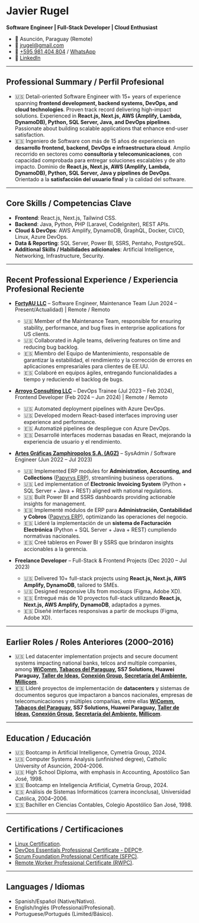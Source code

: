 # Javier Rugel
**Software Engineer | Full-Stack Developer | Cloud Enthusiast**  
- 📍 Asunción, Paraguay (Remote)
- 📧 jrugel@gmail.com
- 📱 [+595 981 404 804](tel:+595981404804) / [WhatsApp](https://wa.me/595981404804)
- 🔗 [LinkedIn](https://www.linkedin.com/in/javierrugel)

---

## Professional Summary / Perfil Profesional  
- 🇺🇸 Detail-oriented Software Engineer with 15+ years of experience spanning **frontend development, backend systems, DevOps, and cloud technologies**. Proven track record delivering high-impact solutions. Experienced in **React.js, Next.js, AWS (Amplify, Lambda, DynamoDB), Python, SQL Server, Java, and DevOps pipelines**. Passionate about building scalable applications that enhance end-user satisfaction.  
- 🇪🇸 Ingeniero de Software con más de 15 años de experiencia en **desarrollo frontend, backend, DevOps e infraestructura cloud**. Amplio recorrido en sectores como **consultoría y telecomunicaciones**, con capacidad comprobada para entregar soluciones escalables y de alto impacto. Dominio de **React.js, Next.js, AWS (Amplify, Lambda, DynamoDB), Python, SQL Server, Java y pipelines de DevOps**. Orientado a la **satisfacción del usuario final** y la calidad del software.  

---

## Core Skills / Competencias Clave
- **Frontend**: React.js, Next.js, Tailwind CSS.  
- **Backend**: Java, Python, PHP (Laravel, CodeIgniter), REST APIs.  
- **Cloud & DevOps**: AWS Amplify, DynamoDB, GraphQL, Docker, CI/CD, Linux, Azure DevOps.  
- **Data & Reporting**: SQL Server, Power BI, SSRS, Pentaho, PostgreSQL.  
- **Additional Skills / Habilidades adicionales**: Artificial Intelligence, Networking, Infrastructure, Security.  

---

## Recent Professional Experience / Experiencia Profesional Reciente

- [**FortyAU LLC**](https://fortyau.com/) – Software Engineer, Maintenance Team (Jun 2024 – Present/Actualidad) | Remote / Remoto  
  - 🇺🇸 Member of the Maintenance Team, responsible for ensuring stability, performance, and bug fixes in enterprise applications for US clients.  
  - 🇺🇸 Collaborated in Agile teams, delivering features on time and reducing bug backlog.  
  - 🇪🇸 Miembro del Equipo de Mantenimiento, responsable de garantizar la estabilidad, el rendimiento y la corrección de errores en aplicaciones empresariales para clientes de EE.UU.  
  - 🇪🇸 Colaboré en equipos ágiles, entregando funcionalidades a tiempo y reduciendo el backlog de bugs.  

- [**Arroyo Consulting LLC**](https://arroyoconsulting.net/) – DevOps Trainee (Jul 2023 – Feb 2024), Frontend Developer (Feb 2024 – Jun 2024) | Remote / Remoto  
  - 🇺🇸 Automated deployment pipelines with Azure DevOps.  
  - 🇺🇸 Developed modern React-based interfaces improving user experience and performance.  
  - 🇪🇸 Automatizé pipelines de despliegue con Azure DevOps.  
  - 🇪🇸 Desarrollé interfaces modernas basadas en React, mejorando la experiencia de usuario y el rendimiento.  

- [**Artes Gráficas Zamphiropolos S.A. (AGZ)**](https://www.zamphiropolos.com/) – SysAdmin / Software Engineer (Jun 2022 – Jul 2023)  
  - 🇺🇸 Implemented ERP modules for **Administration, Accounting, and Collections** ([Papyrvs ERP](https://clc.com.ar/)), streamlining business operations.  
  - 🇺🇸 Led implementation of **Electronic Invoicing System** (Python + SQL Server + Java + REST) aligned with national regulations.  
  - 🇺🇸 Built Power BI and SSRS dashboards providing actionable insights for management.  
  - 🇪🇸 Implementé módulos de ERP para **Administración, Contabilidad y Cobros** ([Papyrvs ERP](https://clc.com.ar/)), optimizando las operaciones del negocio.  
  - 🇪🇸 Lideré la implementación de un **sistema de Facturación Electrónica** (Python + SQL Server + Java + REST) cumpliendo normativas nacionales.  
  - 🇪🇸 Creé tableros en Power BI y SSRS que brindaron insights accionables a la gerencia.  

- **Freelance Developer** – Full-Stack & Frontend Projects (Dec 2020 – Jul 2023)  
  - 🇺🇸 Delivered 10+ full-stack projects using **React.js, Next.js, AWS Amplify, DynamoDB**, tailored to SMEs.  
  - 🇺🇸 Designed responsive UIs from mockups (Figma, Adobe XD).  
  - 🇪🇸 Entregué más de 10 proyectos full-stack utilizando **React.js, Next.js, AWS Amplify, DynamoDB**, adaptados a pymes.  
  - 🇪🇸 Diseñé interfaces responsivas a partir de mockups (Figma, Adobe XD).  

---

## Earlier Roles / Roles Anteriores (2000–2016)
- 🇺🇸 Led datacenter implementation projects and secure document systems impacting national banks, telcos and multiple companies, among **[WiComm](https://wicomm.com.py/), [Tabacos del Paraguay](https://palermo.com.py/), SS7 Solutions, Huawei Paraguay, [Taller de Ideas](https://www.linkedin.com/company/tdideas/), [Conexión Group](http://www.conexion.com.py/), [Secretaría del Ambiente](https://www.mades.gov.py/), [Millicom](https://www.linkedin.com/company/tigo-paraguay/)**.  
- 🇪🇸 Lideré proyectos de implementación de **datacenters** y sistemas de documentos seguros que impactaron a bancos nacionales, empresas de telecomunicaciones y múltiples compañías, entre ellas **[WiComm](https://wicomm.com.py/), [Tabacos del Paraguay](https://palermo.com.py/), SS7 Solutions, Huawei Paraguay, [Taller de Ideas](https://www.linkedin.com/company/tdideas/), [Conexión Group](http://www.conexion.com.py/), [Secretaría del Ambiente](https://www.mades.gov.py/), [Millicom](https://www.linkedin.com/company/tigo-paraguay/)**.  

---

## Education / Educación
- 🇺🇸 Bootcamp in Artificial Intelligence, Cymetria Group, 2024.  
- 🇺🇸 Computer Systems Analysis (unfinished degree), Catholic University of Asunción, 2004–2006.  
- 🇺🇸 High School Diploma, with emphasis in Accounting, Apostólico San José, 1998.  
- 🇪🇸 Bootcamp en Inteligencia Artificial, Cymetria Group, 2024.  
- 🇪🇸 Análisis de Sistemas Informáticos (carrera inconclusa), Universidad Católica, 2004–2006.  
- 🇪🇸 Bachiller en Ciencias Contables, Colegio Apostólico San José, 1998.  

---

## Certifications / Certificaciones
- [Linux Certification](https://app.testdome.com/cert/07b960c8327749deb9e5db58540aba0c).  
- [DevOps Essentials Professional Certificate - DEPC®](https://www.credly.com/badges/b2895a52-61e9-459f-8be4-b18fad6d25ae/linked_in_profile).  
- [Scrum Foundation Professional Certificate (SFPC)](https://www.credly.com/badges/b770e35d-7a2c-4032-a043-ae7f0c206ba8/public_url).  
- [Remote Worker Professional Certificate (RWPC)](https://www.credly.com/badges/e97fcd70-8415-4d01-bb64-0fff30c0b80c/public_url).  

---

## Languages / Idiomas
- Spanish/Español (Native/Nativo).  
- English/Inglés (Professional/Profesional).  
- Portuguese/Portugués (Limited/Básico).  
